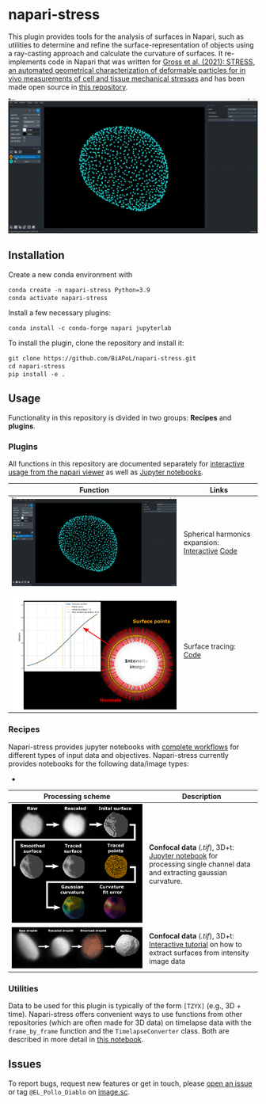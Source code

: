 # napari-stress

This plugin provides tools for the analysis of surfaces in Napari, such as utilities to determine and refine the surface-representation of objects using a ray-casting approach and calculate the curvature of surfaces. It re-implements code in Napari that was written for [Gross et al. (2021): STRESS, an automated geometrical characterization of deformable particles for in vivo measurements of cell and tissue mechanical stresses](https://www.biorxiv.org/content/10.1101/2021.03.26.437148v1) and has been made open source in [this repository](https://github.com/campaslab/STRESS).


![](./docs/imgs/function_gifs/spherical_harmonics.gif)

## Installation

Create a new conda environment with

```
conda create -n napari-stress Python=3.9
conda activate napari-stress
```

Install a few necessary plugins:

```
conda install -c conda-forge napari jupyterlab
```

To install the plugin, clone the repository and install it:

```
git clone https://github.com/BiAPoL/napari-stress.git
cd napari-stress
pip install -e .
```

## Usage

Functionality in this repository is divided in two groups: **Recipes** and **plugins**.

### Plugins

All functions in this repository are documented separately for [interactive usage from the napari viewer](./docs/tutorials/point_and_click) as well as [Jupyter notebooks](./docs/tutorials/demo). 

|Function| Links |
| --- | --- |
|<img src="./docs/imgs/function_gifs/spherical_harmonics.gif" width="100%"> |Spherical harmonics expansion: [Interactive](./docs/tutorials/point_and_click/demo_spherical_harmonics.md) [Code](./docs/tutorials/demo/demo_spherical_harmonics.ipynb) |
|<img src="./docs/imgs/viewer_screenshots/surface_tracing1.png" width="100%"> |Surface tracing: [Code](./docs/tutorials/demo/demo_surface_tracing.ipynb) |

### Recipes

Napari-stress provides jupyter notebooks with [complete workflows](./docs/notebooks/recipes) for different types of input data and objectives. Napari-stress currently provides notebooks for the following data/image types:

* 
| Processing scheme | Description |
| --- | --- |
|<img src="./docs/imgs/confocal/workflow.png" width="100%">| **Confocal data** (*.tif*), 3D+t:  [Jupyter notebook](./docs/tutorials/recipes/Process_confocal.ipynb) for processing single channel data and extracting gaussian curvature.|
| <img src="./docs/tutorials/recipes/_image_to_surface_imgs/workflow.png" width="100%"> | **Confocal data** (*.tif*), 3D+t: [Interactive tutorial](./docs/tutorials/recipes/Image_to_surface.md) on how to extract surfaces from intensity image data |

### Utilities

Data to be used for this plugin is typically of the form `[TZYX]` (e.g., 3D + time). Napari-stress offers convenient ways to use functions from other repositories (which are often made for 3D data) on timelapse data with the `frame_by_frame` function and the `TimelapseConverter` class. Both are described in more detail in [this notebook](https://github.com/BiAPoL/napari-stress/blob/main/docs/notebooks/demo/demo_timelapse_processing.ipynb).


## Issues

To report bugs, request new features or get in touch, please [open an issue](https://github.com/BiAPoL/napari-stress/issues) or tag `@EL_Pollo_Diablo` on [image.sc](https://forum.image.sc/).


